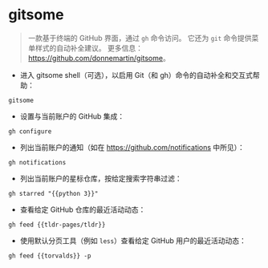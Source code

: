 # gitsome

> 一款基于终端的 GitHub 界面，通过 `gh` 命令访问。
> 它还为 `git` 命令提供菜单样式的自动补全建议。
> 更多信息：<https://github.com/donnemartin/gitsome>。

- 进入 gitsome shell（可选），以启用 Git（和 gh）命令的自动补全和交互式帮助：

`gitsome`

- 设置与当前账户的 GitHub 集成：

`gh configure`

- 列出当前账户的通知（如在 <https://github.com/notifications> 中所见）：

`gh notifications`

- 列出当前账户的星标仓库，按给定搜索字符串过滤：

`gh starred "{{python 3}}"`

- 查看给定 GitHub 仓库的最近活动动态：

`gh feed {{tldr-pages/tldr}}`

- 使用默认分页工具（例如 `less`）查看给定 GitHub 用户的最近活动动态：

`gh feed {{torvalds}} -p`
